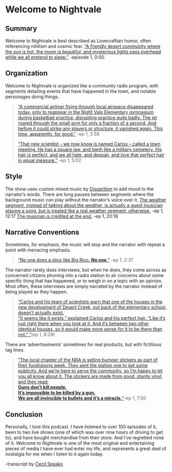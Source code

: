 # Welcome to Nightvale

## Summary

Welcome to Nightvale is best described as Lovecraftian humor, often referencing nihilism and cosmic fear. [“A friendly desert community where the sun is hot, the moon is beautiful, and mysterious lights pass overhead while we all pretend to sleep.”][1] -episode 1, 0:00.


## Organization

Welcome to Nightvale is organized like a community radio program, with segments detailing events that have happened in the town, and notable personages doing things.
>[“A commercial airliner flying through local airspace disappeared today, only to reappear in the Night Vale Elementary gymnasium during basketball practice, disrupting practice quite badly. The jet roared through the small gym for only a fraction of a second. And before it could strike any players or structure, it vanished again. This time, apparently, for good.”][1] -ep 1, 3:58
>
>[“That new scientist – we now know is named Carlos – called a town meeting. He has a square jaw, and teeth like a military cemetery. His hair is perfect, and we all hate, and despair, and love that perfect hair in equal measure.”][1] -ep 1, 5:02


## Style

The show uses custom mixed music by [Disparition](http://www.disparition.info/) to add mood to the narrator’s words. There are long pauses between segments where the background music can play without the narrator’s voice over it.
[The weather segment, instead of talking about the weather, is actually a guest musician playing a song, but is treated like a real weather segment, otherwise.][1] -ep 1, 12:17 [The musician is credited at the end.][1] -ep 1, 20:18

## Narrative Conventions

Sometimes, for emphasis, the music will stop and the narrator with repeat a point with menacing emphasis. 
>[“No one does a slice like Big Rico. **No one**.”][1] -ep 1, 2:37

The narrator rarely does interviews, but when he does, they come across as concerned citizens phoning into a radio station to air concerns about some specific thing that has happened, or to weigh in on a topic with an opinion. Most often, these interviews are simply narrated by the narrator instead of being played as they happen.
>[“Carlos and his team of scientists warn that one of the houses in the new development of Desert Creek, out back of the elementary school, doesn’t actually exist.<br/>
“It seems like it exists,” explained Carlos and his perfect hair. “Like it’s just right there when you look at it. And it’s between two other identical houses, so it would make more sense for it to be there than not.” ”][1](ep 1, 8:29)

There are ‘advertisements’ sometimes for real products, but with fictitious tag lines. 
>[“The local chapter of the NRA is selling bumper stickers as part of their fundraising week. They sent the station one to get some publicity. And we’re here to serve the community, so I’m happy to let you all know about it. The stickers are made from good, sturdy vinyl, and they read:<br/>
**Guns don’t kill people.**<br/>
**It’s impossible to be killed by a gun.**<br/>
**We are all invincible to bullets and it’s a miracle.**”][1]-ep 1, 7:50

## Conclusion

Personally, I love this podcast. I have listened to over 100 episodes of it, been to two live shows (one of which was over nine hours of driving to get to), and have bought merchandise from their store. And I’ve regretted none of it. Welcome to Nightvale is one of the most original and entertaining pieces of media I have ever had enter my life, and represents a great deal of nostalgia for me when I listen to it again today.


-transcript by [Cecil Speaks](http://cecilspeaks.tumblr.com/post/56680281610/episode-1-pilot)

[1]: https://www.youtube.com/watch?v=6ldQLfHxH9M
